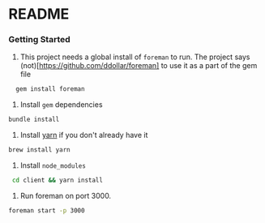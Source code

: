 # README

### Getting Started

1. This project needs a global install of `foreman` to run. The project says (not)[https://github.com/ddollar/foreman] to use it as a part of the gem file
```bash
  gem install foreman
```

1. Install `gem` dependencies
```bash
bundle install
```

1. Install [yarn](https://yarnpkg.com/lang/en/docs/install/#mac-stable) if you don't already have it
```bash
brew install yarn
```

1. Install `node_modules`
```bash
 cd client && yarn install
```

1. Run foreman on port 3000.
```bash
foreman start -p 3000
```
